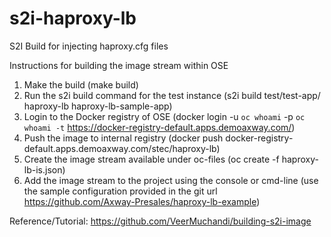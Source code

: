 # s2i-haproxy-lb
S2I Build for injecting haproxy.cfg files

Instructions for building the image stream within OSE
1. Make the build (make build)
2. Run the s2i build command for the test instance (s2i build test/test-app/ haproxy-lb haproxy-lb-sample-app)
3. Login to the Docker registry of OSE (docker login -u `oc whoami` -p `oc whoami -t` https://docker-registry-default.apps.demoaxway.com/)
4. Push the image to internal registry (docker push docker-registry-default.apps.demoaxway.com/stec/haproxy-lb)
5. Create the image stream available under oc-files (oc create -f haproxy-lb-is.json)
6. Add the image stream to the project using the console or cmd-line (use the sample configuration provided in the git url https://github.com/Axway-Presales/haproxy-lb-example)


Reference/Tutorial: https://github.com/VeerMuchandi/building-s2i-image
